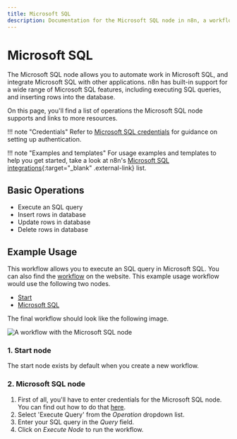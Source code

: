 ```yaml
---
title: Microsoft SQL
description: Documentation for the Microsoft SQL node in n8n, a workflow automation platform. Includes details of operations and configuration, and links to examples and credentials information.
---
```


# Microsoft SQL

The Microsoft SQL node allows you to automate work in Microsoft SQL, and integrate Microsoft SQL with other applications. n8n has built-in support for a wide range of Microsoft SQL features, including executing SQL queries, and inserting rows into the database. 

On this page, you'll find a list of operations the Microsoft SQL node supports and links to more resources.

!!! note "Credentials"
    Refer to [Microsoft SQL credentials](/integrations/builtin/credentials/microsoftsql/) for guidance on setting up authentication. 

!!! note "Examples and templates"
    For usage examples and templates to help you get started, take a look at n8n's [Microsoft SQL integrations](https://n8n.io/integrations/microsoft-sql/){:target="_blank" .external-link} list.


## Basic Operations

* Execute an SQL query
* Insert rows in database
* Update rows in database
* Delete rows in database


## Example Usage

This workflow allows you to execute an SQL query in Microsoft SQL. You can also find the [workflow](https://n8n.io/workflows/479) on the website. This example usage workflow would use the following two nodes.
- [Start](/integrations/builtin/core-nodes/n8n-nodes-base.start/)
- [Microsoft SQL]()

The final workflow should look like the following image.

![A workflow with the Microsoft SQL node](/_images/integrations/builtin/app-nodes/microsoftsql/workflow.png)

### 1. Start node

The start node exists by default when you create a new workflow.

### 2. Microsoft SQL node

1. First of all, you'll have to enter credentials for the Microsoft SQL node. You can find out how to do that [here](/integrations/builtin/credentials/microsoftsql/).
2. Select 'Execute Query' from the *Operation* dropdown list.
3. Enter your SQL query in the *Query* field.
4. Click on *Execute Node* to run the workflow.

